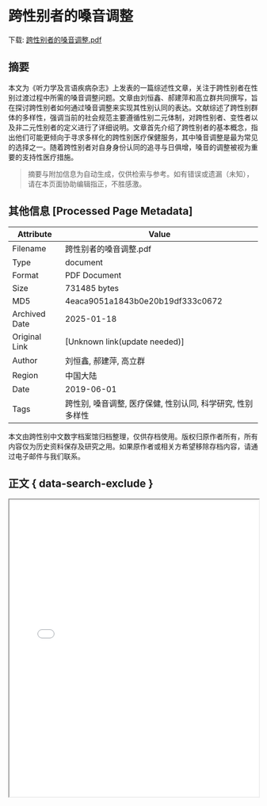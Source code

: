 # 跨性别者的嗓音调整

<!-- tcd_download_link -->
下载: <a href="../跨性别者的嗓音调整.pdf" download>跨性别者的嗓音调整.pdf</a>
<!-- tcd_download_link_end -->

## 摘要

<!-- tcd_abstract -->
本文为《听力学及言语疾病杂志》上发表的一篇综述性文章，关注于跨性别者在性别过渡过程中所需的嗓音调整问题。文章由刘恒鑫、郝建萍和高立群共同撰写，旨在探讨跨性别者如何通过嗓音调整来实现其性别认同的表达。文献综述了跨性别群体的多样性，强调当前的社会规范主要遵循性别二元体制，对跨性别者、变性者以及非二元性别者的定义进行了详细说明。文章首先介绍了跨性别者的基本概念，指出他们可能更倾向于寻求多样化的跨性别医疗保健服务，其中嗓音调整是最为常见的选择之一。随着跨性别者对自身身份认同的追寻与日俱增，嗓音的调整被视为重要的支持性医疗措施。

<!-- tcd_abstract_end -->

> 摘要与附加信息为自动生成，仅供检索与参考。如有错误或遗漏（未知），请在本页面协助编辑指正，不胜感激。

## 其他信息 [Processed Page Metadata]

| Attribute       | Value                                  |
|-----------------|----------------------------------------|
| Filename        | 跨性别者的嗓音调整.pdf                             |
| Type            | document                                 |
| Format          | PDF Document                               |
| Size            | 731485 bytes                           |
| MD5             | 4eaca9051a1843b0e20b19df333c0672                                  |
| Archived Date   | 2025-01-18                             |
| Original Link   | [Unknown link(update needed)]                         |
| Author          | 刘恒鑫, 郝建萍, 高立群                               |
| Region          | 中国大陆                               |
| Date            | 2019-06-01                                 |
| Tags            | 跨性别, 嗓音调整, 医疗保健, 性别认同, 科学研究, 性别多样性                                 |

本文由跨性别中文数字档案馆归档整理，仅供存档使用。版权归原作者所有，所有内容仅为历史资料保存及研究之用。如果原作者或相关方希望移除存档内容，请通过电子邮件与我们联系。

## 正文 { data-search-exclude }

<!-- tcd_main_text -->
<iframe src="../跨性别者的嗓音调整.pdf" width="100%" height="600px">
    <p>无法显示PDF，请下载查看。</p>
</iframe>
<!-- tcd_main_text_end -->

